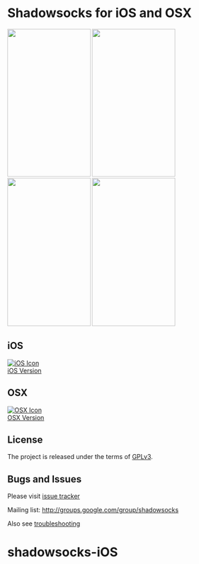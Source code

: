 


Shadowsocks for iOS and OSX
===========================
<img width="187.5" height="333.5" src="https://github.com/WuChuming/shadowsocks-iOS/blob/master/IMG_2835.jpg"/>
<img width="187.5" height="333.5" src="https://github.com/WuChuming/shadowsocks-iOS/blob/master/IMG_2837.png"/>
<img width="187.5" height="333.5" src="https://github.com/WuChuming/shadowsocks-iOS/blob/master/IMG_2838.png"/>
<img width="187.5" height="333.5" src="https://github.com/WuChuming/shadowsocks-iOS/blob/master/IMG_2839.jpg"/>

iOS
-----
[![iOS Icon](https://raw.github.com/shadowsocks/shadowsocks-iOS/master/ios_128.png)](https://github.com/shadowsocks/shadowsocks-iOS/wiki/Help)  
[iOS Version](https://github.com/shadowsocks/shadowsocks-iOS/wiki/Help)

OSX
-----
[![OSX Icon](https://raw.github.com/shadowsocks/shadowsocks-iOS/master/osx_128.png)](https://github.com/shadowsocks/shadowsocks-iOS/wiki/Shadowsocks-for-OSX-Help)  
[OSX Version](https://github.com/shadowsocks/shadowsocks-iOS/wiki/Shadowsocks-for-OSX-Help)

License
-------
The project is released under the terms of [GPLv3](https://raw.github.com/shadowsocks/shadowsocks-iOS/master/LICENSE).

Bugs and Issues
----------------

Please visit [issue tracker](https://github.com/shadowsocks/shadowsocks-iOS/issues?state=open)

Mailing list: http://groups.google.com/group/shadowsocks

Also see [troubleshooting](https://github.com/clowwindy/shadowsocks/wiki/Troubleshooting)
# shadowsocks-iOS
